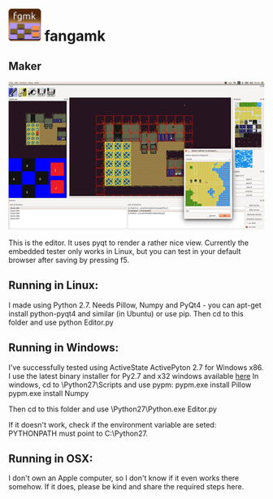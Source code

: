 ![Icon](../iconTiny.png) fangamk
=============================

Maker
-----

![Screenshot](screenshot.png)

This is the editor. It uses pyqt to render a rather nice view.
Currently the embedded tester only works in Linux, but you can test in your default browser after saving by pressing f5.


Running in Linux:
-----------------
I made using Python 2.7. Needs Pillow, Numpy and PyQt4 - you can apt-get install python-pyqt4 and similar (in Ubuntu) or use pip.
Then cd to this folder and use 
 python Editor.py 


Running in Windows:
-------------------
I've successfully tested using ActiveState ActivePyton 2.7 for Windows x86. 
I use the latest binary installer for Py2.7 and x32 windows available [here](http://www.riverbankcomputing.com/software/pyqt/download)
In windows, cd to \Python27\Scripts and use pypm: 
pypm.exe install Pillow
pypm.exe install Numpy

Then cd to this folder and use
\Python27\Python.exe Editor.py

If it doesn't work, check if the environment variable are seted: PYTHONPATH must point to C:\Python27.


Running in OSX:
---------------

I don't own an Apple computer, so I don't know if it even works there somehow. 
If it does, please be kind and share the required steps here.

